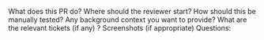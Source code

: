 What does this PR do?
Where should the reviewer start?
How should this be manually tested?
Any background context you want to provide?
What are the relevant tickets (if any) ?
Screenshots (if appropriate)
Questions: